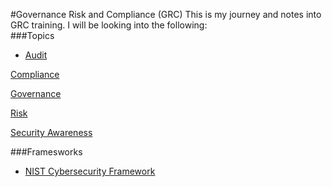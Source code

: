 #Governance Risk and Compliance (GRC)
This is my journey and notes into GRC training. I will be looking into the following:<br>
###Topics
  - [Audit](/Topics/Audit)<br>

[Compliance](/Topics/Compliance)<br>

[Governance](/Topics/Governance)<br>

[Risk](/Topics/Risk)<br>

[Security Awareness](Security-Awareness)<br>

###Framesworks
  - [NIST Cybersecurity Framework](/Frameworks/NIST)<br>

